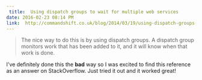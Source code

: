 ```yaml
---
 title:  Using dispatch groups to wait for multiple web services
date: 2016-02-23 08:14 PM
link:  http://commandshift.co.uk/blog/2014/03/19/using-dispatch-groups-to-wait-for-multiple-web-services/
---
```


>  The nice way to do this is by using dispatch groups. A dispatch group monitors work that has been added to it, and it will know when that work is done.

I've definitely done this the **bad** way so I was excited to find this reference as an answer on StackOverflow. Just tried it out and it worked great!
